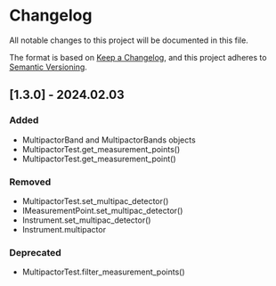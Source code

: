 # Changelog

All notable changes to this project will be documented in this file.

The format is based on [Keep a Changelog](https://keepachangelog.com/en/1.0.0/),
and this project adheres to [Semantic Versioning](https://semver.org/spec/v2.0.0.html).

## [1.3.0] - 2024.02.03

### Added

- MultipactorBand and MultipactorBands objects
- MultipactorTest.get_measurement_points()
- MultipactorTest.get_measurement_point()

### Removed

- MultipactorTest.set_multipac_detector()
- IMeasurementPoint.set_multipac_detector()
- Instrument.set_multipac_detector()
- Instrument.multipactor

### Deprecated
- MultipactorTest.filter_measurement_points()
